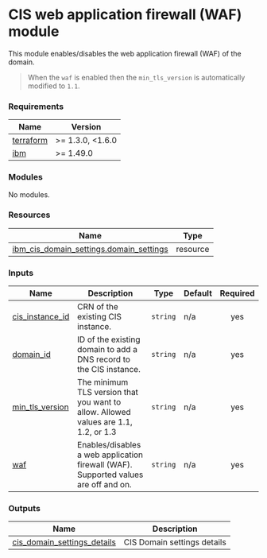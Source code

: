 # CIS web application firewall (WAF) module

This module enables/disables the web application firewall (WAF) of the domain.

> When the `waf` is enabled then the `min_tls_version` is automatically modified to `1.1`.

<!-- BEGINNING OF PRE-COMMIT-TERRAFORM DOCS HOOK -->
### Requirements

| Name | Version |
|------|---------|
| <a name="requirement_terraform"></a> [terraform](#requirement\_terraform) | >= 1.3.0, <1.6.0 |
| <a name="requirement_ibm"></a> [ibm](#requirement\_ibm) | >= 1.49.0 |

### Modules

No modules.

### Resources

| Name | Type |
|------|------|
| [ibm_cis_domain_settings.domain_settings](https://registry.terraform.io/providers/IBM-Cloud/ibm/latest/docs/resources/cis_domain_settings) | resource |

### Inputs

| Name | Description | Type | Default | Required |
|------|-------------|------|---------|:--------:|
| <a name="input_cis_instance_id"></a> [cis\_instance\_id](#input\_cis\_instance\_id) | CRN of the existing CIS instance. | `string` | n/a | yes |
| <a name="input_domain_id"></a> [domain\_id](#input\_domain\_id) | ID of the existing domain to add a DNS record to the CIS instance. | `string` | n/a | yes |
| <a name="input_min_tls_version"></a> [min\_tls\_version](#input\_min\_tls\_version) | The minimum TLS version that you want to allow. Allowed values are 1.1, 1.2, or 1.3 | `string` | n/a | yes |
| <a name="input_waf"></a> [waf](#input\_waf) | Enables/disables a web application firewall (WAF). Supported values are off and on. | `string` | n/a | yes |

### Outputs

| Name | Description |
|------|-------------|
| <a name="output_cis_domain_settings_details"></a> [cis\_domain\_settings\_details](#output\_cis\_domain\_settings\_details) | CIS Domain settings details |
<!-- END OF PRE-COMMIT-TERRAFORM DOCS HOOK -->
